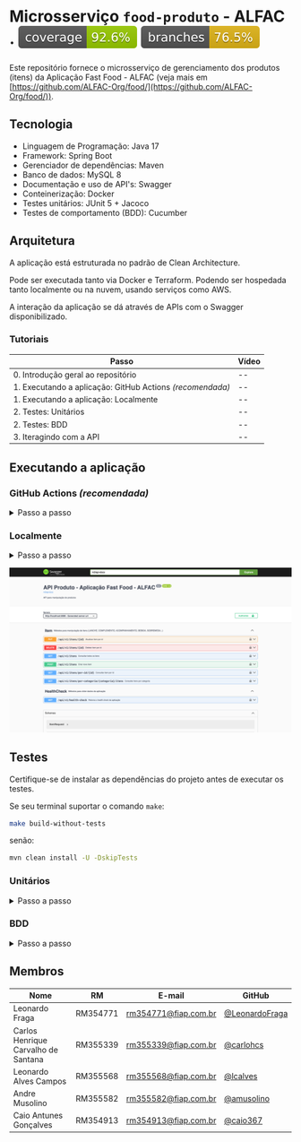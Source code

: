 # Microsserviço `food-produto` - ALFAC · ![Coverage](.github/badges/jacoco.svg) ![Branches coverage](.github/badges/branches.svg)

Este repositório fornece o microsserviço de gerenciamento dos produtos (itens) da Aplicação Fast Food - ALFAC (veja mais em [https://github.com/ALFAC-Org/food/](https://github.com/ALFAC-Org/food/)).

## Tecnologia

* Linguagem de Programação: Java 17
* Framework: Spring Boot
* Gerenciador de dependências: Maven
* Banco de dados: MySQL 8
* Documentação e uso de API's: Swagger
* Conteinerização: Docker
* Testes unitários: JUnit 5 + Jacoco
* Testes de comportamento (BDD): Cucumber

## Arquitetura

A aplicação está estruturada no padrão de Clean Architecture.

Pode ser executada tanto via Docker e Terraform. Podendo ser hospedada tanto localmente ou na nuvem, usando serviços como AWS.

A interação da aplicação se dá através de APIs com o Swagger disponibilizado.

### Tutoriais

| Passo                                                    | Vídeo |
|----------------------------------------------------------|-------|
| 0. Introdução geral ao repositório                       | --    |
| 1. Executando a aplicação: GitHub Actions _(recomendada)_ | --    |
| 1. Executando a aplicação: Localmente                    | --    |
| 2. Testes: Unitários                                     | --    |
| 2. Testes: BDD                                           | --    |
| 3. Iteragindo com a API                                  | --    |

## Executando a aplicação

### GitHub Actions _(recomendada)_

<details>
  <summary>Passo a passo</summary>

> [!WARNING]  
> **Primeiramente, é necessário configurar a infraestrutura por meio do link: [https://github.com/ALFAC-Org/food-cloud-infra/actions/workflows/create-infraestructure.yml](https://github.com/ALFAC-Org/food-cloud-infra/actions/workflows/create-infraestructure.yml)**

1. Acesse [https://github.com/ALFAC-Org/food-produto/actions](https://github.com/ALFAC-Org/food-produto/actions) (A guia `Actions` deste repositório);
2. Acesse `CI/CD`;
3. Clique em `Run workflow` (ou Executar workflow);
4. Aguarde. Se tudo der certo, o `check` verde deverá aparecer - o processo dura em torno de 2 minutos;

![applicacao-atualizada-sucesso](docs/aplicacao-atualizada-sucesso.png)

Para acessar a aplicação é necessário acessar a URL da através do Kubernetes, acessando a área de Services e acessando ao serviço `food-produto`.
A URL será algo como: [http://aa326084c74cf48c6a15f7832f4edb95-21c002b943a9cff6.elb.us-east-1.amazonaws.com:8080/api-docs](http://aa326084c74cf48c6a15f7832f4edb95-21c002b943a9cff6.elb.us-east-1.amazonaws.com:8080/api-docs).

</details>

### Localmente

<details>
  <summary>Passo a passo</summary>

No terminal, execute:

```bash
docker compose up
```

Acesse a aplicação da API em:

[http://localhost:8080/api-docs](http://localhost:8080/api-docs)

</details>

![swagger-aplicacao](docs/swagger-aplicacao.png)

## Testes

Certifique-se de instalar as dependências do projeto antes de executar os testes.

Se seu terminal suportar o comando `make`:

```bash
make build-without-tests
```

senão:

```bash
mvn clean install -U -DskipTests
```

### Unitários

<details>
  <summary>Passo a passo</summary>

No terminal, execute:

Se seu terminal suportar o comando `make`:

```bash
make unit-test-coverage
```

senão:

```bash
  mvn clean test -P unit-tests
  ```

Você poderá ver o relatório de cobertura de testes em `target/site/jacoco/index.html`.

![jacoco-coverage.png](docs/jacoco-coverage.png)

Além disso, é possível ver o coverage atualizado nesta página, ao lado do título do repositório.

</details>

### BDD

<details>
  <summary>Passo a passo</summary>

No terminal, execute:

```bash
docker compose up
```

Em outro terminal, execute:

Se seu terminal suportar o comando `make`:

```bash
make bdd-test
```

senão:

```bash
mvn clean test -P bdd-tests
```

Você poderá ver o relatório de cobertura de testes em `target/cucumber-reports/cucumber.html`.

![cucumber-coverage.png](docs/cucumber-coverage.png)

</details>

## Membros

| Nome | RM | E-mail | GitHub |
| --- | --- | --- | --- |
| Leonardo Fraga | RM354771 | [rm354771@fiap.com.br](mailto:rm354771@fiap.com.br) | [@LeonardoFraga](https://github.com/LeonardoFraga) |
| Carlos Henrique Carvalho de Santana | RM355339 | [rm355339@fiap.com.br](mailto:rm355339@fiap.com.br) | [@carlohcs](https://github.com/carlohcs) |
| Leonardo Alves Campos | RM355568 | [rm355568@fiap.com.br](mailto:rm355568@fiap.com.br) | [@lcalves](https://github.com/lcalves) |
| Andre Musolino | RM355582 | [rm355582@fiap.com.br](mailto:rm355582@fiap.com.br) | [@amusolino](https://github.com/amusolino) |
| Caio Antunes Gonçalves | RM354913 | [rm354913@fiap.com.br](mailto:rm354913@fiap.com.br) | [@caio367](https://github.com/caio367) |